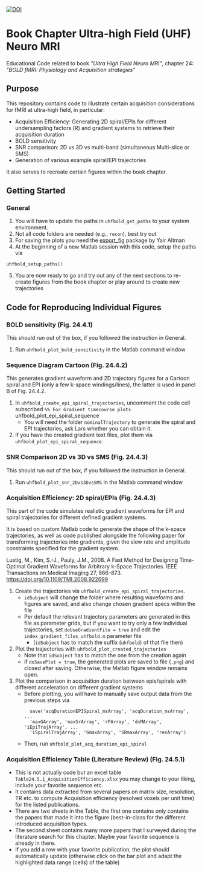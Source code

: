 [![DOI](https://zenodo.org/badge/DOI/10.5281/zenodo.6359855.svg)](https://doi.org/10.5281/zenodo.6359855)


# Book Chapter Ultra-high Field (UHF) Neuro MRI
Educational Code related to book *"Ultra High Field Neuro MRI"*, chapter 24: _"BOLD fMRI: Physiology and Acquisition strategies"_

## Purpose

This repository contains code to illustrate certain acquisition considerations for fMRI at ultra-high field, in particular:

- Acquisition Efficiency: Generating 2D spiral/EPIs for different undersampling factors (R) and gradient systems to retrieve their acquisition duration
- BOLD sensitivity
- SNR comparison: 2D vs 3D vs multi-band (simultaneous Multi-slice or SMS)
- Generation of various example spiral/EPI trajectories

It also serves to recreate certain figures within the book chapter.

## Getting Started

### General
1. You will have to update the paths in `uhfbold_get_paths` to your system environment. 
2. Not all code folders are needed (e.g., `recon`), best try out 
3. For saving the plots you need the [export_fig](https://github.com/altmany/export_fig) package by Yair Altman 
4. At the beginning of a new Matlab session with this code, setup the paths via
```
uhfbold_setup_paths()
```
5. You are now ready to go and try out any of the next sections to re-create figures from the book chapter or play around to create new trajectories


## Code for Reproducing Individual Figures 

### BOLD sensitivity (Fig. 24.4.1)
This should run out of the box, if you followed the instruction in General.

1. Run `uhfbold_plot_bold_sensitivity` in the Matlab command window

### Sequence Diagram Cartoon (Fig. 24.4.2)
This generates gradient waveform and 2D trajectory figures for a Cartoon spiral and EPI (only a few k-space windings/lines), the latter is used in panel B of Fig. 24.4.2.

1. In `uhfbold_create_epi_spiral_trajectories`, uncomment the code cell subscribed `%% For Gradient timecourse plots`
uhfbold_plot_epi_spiral_sequence
    - You will need the folder `nominalTrajectory` to generate the spiral and EPI trajectories, ask Lars whether you can obtain it.
2. If you have the created gradient text files, plot them via `uhfbold_plot_epi_spiral_sequence`.


### SNR Comparison 2D vs 3D vs SMS (Fig. 24.4.3)
This should run out of the box, if you followed the instruction in General.

1. Run `uhfbold_plot_snr_2Dvs3DvsSMS` in the Matlab command window

### Acquisition Efficiency: 2D spiral/EPIs (Fig. 24.4.3)
This part of the code simulates realistic gradient waveforms for EPI and spiral trajectories
for different defined gradient systems.

It is based on custom Matlab code to generate the shape of the k-space trajectories, as well as
code published alongside the following paper for transforming trajectories into gradients, given the slew rate and amplitude 
constraints specified for the gradient system.

Lustig, M., Kim, S.-J., Pauly, J.M., 2008. 
A Fast Method for Designing Time-Optimal Gradient Waveforms for Arbitrary 
k-Space Trajectories. 
IEEE Transactions on Medical Imaging 27, 866–873. 
https://doi.org/10.1109/TMI.2008.922699


1. Create the trajectories via `uhfbold_create_epi_spiral_trajectories`. 
    - `idSubject` will change the folder where resulting waveforms and figures are saved, 
      and also change chosen gradient specs within the file
    - Per default the relevant trajectory parameters are generated in this file as parameter grids, 
      but if you want to try only a few individual trajectories, set
      `doUseGradientFile = true` and edit the `index_gradient_files_uhfbold.m` parameter file 
        - (`idSubject` has to match the suffix (`uhfbold`) of that file then)
2. Plot the trajectories with `uhfbold_plot_created_trajectories`
    - Note that `idSubject` has to match the one from the creation again
    - if `doSavePlot = true`, the generated plots are saved to file (`.png`) and closed after saving.
      Otherwise, the Matlab figure window remains open.
3. Plot the comparison in acquisition duration between epis/spirals with different acceleration on different gradient systems
    - Before plotting, you will have to manually save output data from the previous steps via
      ```
        save('acqDurationEPISpiral_msArray', 'acqDuration_msArray', ...
        'maxGArray', 'maxSrArray', 'rPArray', 'dxMArray', 'iEpiTrajArray', ...
        'iSpiralTrajArray', 'GmaxArray', 'SRmaxArray', 'resArray')
      ```
    - Then, run `uhfbold_plot_acq_duration_epi_spiral`


### Acquisition Efficiency Table (Literature Review) (Fig. 24.5.1)
- This is not actually code but an excel table `Table24.5.1_AcquisitionEfficiency.xlsx` you may change to your liking, include your favorite sequence etc.
- It contains data extracted from several papers on matrix size, resolution, TR etc. to compute Acquisition efficiency (resolved voxels per unit time) for the listed publications.
- There are two sheets in the Table, the first one contains only contains the papers that made it into the figure (best-in-class for the different introduced acquisition types.
- The second sheet contains many more papers that I surveyed during the literature search for this chapter. Maybe your favorite sequence is already in there.
- If you add a row with your favorite publication, the plot should automatically update (otherwise click on the bar plot and adapt the highlighted data range (cells) of the table)
